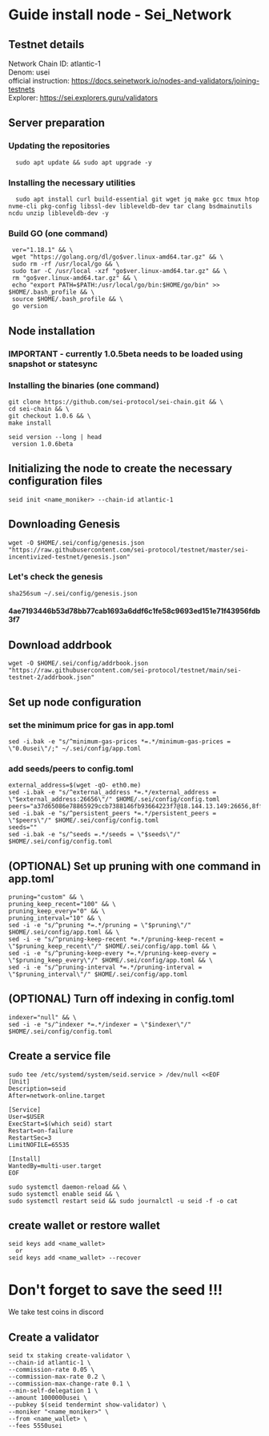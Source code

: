 # Guide install node - Sei_Network



## Testnet details

Network Chain ID: atlantic-1 \
Denom: usei \
official instruction: https://docs.seinetwork.io/nodes-and-validators/joining-testnets \
Explorer: https://sei.explorers.guru/validators 

## Server preparation
### Updating the repositories

      sudo apt update && sudo apt upgrade -y

### Installing the necessary utilities 

      sudo apt install curl build-essential git wget jq make gcc tmux htop nvme-cli pkg-config libssl-dev libleveldb-dev tar clang bsdmainutils ncdu unzip libleveldb-dev -y


### Build GO (one command)

     ver="1.18.1" && \
     wget "https://golang.org/dl/go$ver.linux-amd64.tar.gz" && \
     sudo rm -rf /usr/local/go && \
     sudo tar -C /usr/local -xzf "go$ver.linux-amd64.tar.gz" && \
     rm "go$ver.linux-amd64.tar.gz" && \
     echo "export PATH=$PATH:/usr/local/go/bin:$HOME/go/bin" >> $HOME/.bash_profile && \
     source $HOME/.bash_profile && \
     go version

## Node installation 
### IMPORTANT - currently 1.0.5beta needs to be loaded using snapshot or statesync

### Installing the binaries (one command)
    
    git clone https://github.com/sei-protocol/sei-chain.git && \
    cd sei-chain && \
    git checkout 1.0.6 && \
    make install

    seid version --long | head
	 version 1.0.6beta
    
## Initializing the node to create the necessary configuration files
    seid init <name_moniker> --chain-id atlantic-1

## Downloading Genesis
    wget -O $HOME/.sei/config/genesis.json "https://raw.githubusercontent.com/sei-protocol/testnet/master/sei-incentivized-testnet/genesis.json"

### Let's check the genesis
    sha256sum ~/.sei/config/genesis.json
#### 4ae7193446b53d78bb77cab1693a6ddf6c1fe58c9693ed151e71f43956fdb3f7

## Download addrbook
    wget -O $HOME/.sei/config/addrbook.json "https://raw.githubusercontent.com/sei-protocol/testnet/main/sei-testnet-2/addrbook.json"

## Set up node configuration
### set the minimum price for gas in app.toml
    sed -i.bak -e "s/^minimum-gas-prices *=.*/minimum-gas-prices = \"0.0usei\"/;" ~/.sei/config/app.toml

### add seeds/peers to config.toml
    external_address=$(wget -qO- eth0.me)
    sed -i.bak -e "s/^external_address *=.*/external_address = \"$external_address:26656\"/" $HOME/.sei/config/config.toml
    peers="a37d65086e78865929ccb7388146fb93664223f7@18.144.13.149:26656,8ff4bd654d7b892f33af5a30ada7d8239d6f467b@91.223.3.190:51656,c4e8c9b1005fe6459a922f232dd9988f93c71222@65.108.227.133:26656"
    sed -i.bak -e "s/^persistent_peers *=.*/persistent_peers = \"$peers\"/" $HOME/.sei/config/config.toml
    seeds=""
    sed -i.bak -e "s/^seeds =.*/seeds = \"$seeds\"/" $HOME/.sei/config/config.toml

## (OPTIONAL) Set up pruning with one command in app.toml
    pruning="custom" && \
    pruning_keep_recent="100" && \
    pruning_keep_every="0" && \
    pruning_interval="10" && \
    sed -i -e "s/^pruning *=.*/pruning = \"$pruning\"/" $HOME/.sei/config/app.toml && \
    sed -i -e "s/^pruning-keep-recent *=.*/pruning-keep-recent = \"$pruning_keep_recent\"/" $HOME/.sei/config/app.toml && \
    sed -i -e "s/^pruning-keep-every *=.*/pruning-keep-every = \"$pruning_keep_every\"/" $HOME/.sei/config/app.toml && \
    sed -i -e "s/^pruning-interval *=.*/pruning-interval = \"$pruning_interval\"/" $HOME/.sei/config/app.toml

## (OPTIONAL) Turn off indexing in config.toml
    indexer="null" && \
    sed -i -e "s/^indexer *=.*/indexer = \"$indexer\"/" $HOME/.sei/config/config.toml

## Create a service file

    sudo tee /etc/systemd/system/seid.service > /dev/null <<EOF
    [Unit]
    Description=seid
    After=network-online.target
    
    [Service]
    User=$USER
    ExecStart=$(which seid) start
    Restart=on-failure
    RestartSec=3
    LimitNOFILE=65535

    [Install]
    WantedBy=multi-user.target
    EOF

    sudo systemctl daemon-reload && \
    sudo systemctl enable seid && \
    sudo systemctl restart seid && sudo journalctl -u seid -f -o cat


## create wallet or restore wallet
    seid keys add <name_wallet>
	  or
    seid keys add <name_wallet> --recover

# Don't forget to save the seed !!!

We take test coins in discord

## Create a validator
    seid tx staking create-validator \
    --chain-id atlantic-1 \
    --commission-rate 0.05 \
    --commission-max-rate 0.2 \
    --commission-max-change-rate 0.1 \
    --min-self-delegation 1 \
    --amount 1000000usei \
    --pubkey $(seid tendermint show-validator) \
    --moniker "<name_moniker>" \
    --from <name_wallet> \
    --fees 5550usei
    
